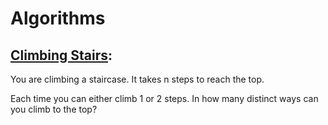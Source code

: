 # Algorithms

## [Climbing Stairs](https://github.com/AdamAdham/Algorithms/blob/main/Climb%20Stairs):
You are climbing a staircase. It takes n steps to reach the top.

Each time you can either climb 1 or 2 steps. In how many distinct ways can you climb to the top?
